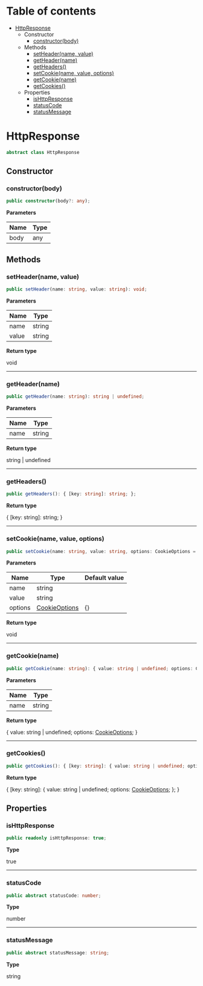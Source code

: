 # Table of contents

* [HttpResponse][ClassDeclaration-6]
    * Constructor
        * [constructor(body)][Constructor-6]
    * Methods
        * [setHeader(name, value)][MethodDeclaration-0]
        * [getHeader(name)][MethodDeclaration-1]
        * [getHeaders()][MethodDeclaration-2]
        * [setCookie(name, value, options)][MethodDeclaration-3]
        * [getCookie(name)][MethodDeclaration-4]
        * [getCookies()][MethodDeclaration-5]
    * Properties
        * [isHttpResponse][PropertyDeclaration-10]
        * [statusCode][PropertyDeclaration-11]
        * [statusMessage][PropertyDeclaration-12]

# HttpResponse

```typescript
abstract class HttpResponse
```
## Constructor

### constructor(body)

```typescript
public constructor(body?: any);
```

**Parameters**

| Name | Type |
| ---- | ---- |
| body | any  |

## Methods

### setHeader(name, value)

```typescript
public setHeader(name: string, value: string): void;
```

**Parameters**

| Name  | Type   |
| ----- | ------ |
| name  | string |
| value | string |

**Return type**

void

----------

### getHeader(name)

```typescript
public getHeader(name: string): string | undefined;
```

**Parameters**

| Name | Type   |
| ---- | ------ |
| name | string |

**Return type**

string | undefined

----------

### getHeaders()

```typescript
public getHeaders(): { [key: string]: string; };
```

**Return type**

{ [key: string]: string; }

----------

### setCookie(name, value, options)

```typescript
public setCookie(name: string, value: string, options: CookieOptions = {}): void;
```

**Parameters**

| Name    | Type                                    | Default value |
| ------- | --------------------------------------- | ------------- |
| name    | string                                  |               |
| value   | string                                  |               |
| options | [CookieOptions][InterfaceDeclaration-2] | {}            |

**Return type**

void

----------

### getCookie(name)

```typescript
public getCookie(name: string): { value: string | undefined; options: CookieOptions; };
```

**Parameters**

| Name | Type   |
| ---- | ------ |
| name | string |

**Return type**

{ value: string | undefined; options: [CookieOptions][InterfaceDeclaration-2]; }

----------

### getCookies()

```typescript
public getCookies(): { [key: string]: { value: string | undefined; options: CookieOptions; }; };
```

**Return type**

{ [key: string]: { value: string | undefined; options: [CookieOptions][InterfaceDeclaration-2]; }; }

## Properties

### isHttpResponse

```typescript
public readonly isHttpResponse: true;
```

**Type**

true

----------

### statusCode

```typescript
public abstract statusCode: number;
```

**Type**

number

----------

### statusMessage

```typescript
public abstract statusMessage: string;
```

**Type**

string

[ClassDeclaration-6]: httpresponse.md#httpresponse
[Constructor-6]: httpresponse.md#constructorbody
[MethodDeclaration-0]: httpresponse.md#setheadername-value
[MethodDeclaration-1]: httpresponse.md#getheadername
[MethodDeclaration-2]: httpresponse.md#getheaders
[MethodDeclaration-3]: httpresponse.md#setcookiename-value-options
[InterfaceDeclaration-2]: ../index.md#cookieoptions
[MethodDeclaration-4]: httpresponse.md#getcookiename
[InterfaceDeclaration-2]: ../index.md#cookieoptions
[MethodDeclaration-5]: httpresponse.md#getcookies
[InterfaceDeclaration-2]: ../index.md#cookieoptions
[PropertyDeclaration-10]: httpresponse.md#ishttpresponse
[PropertyDeclaration-11]: httpresponse.md#statuscode
[PropertyDeclaration-12]: httpresponse.md#statusmessage